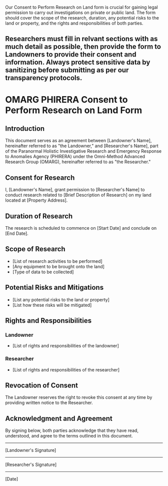 Our Consent to Perform Research on Land form is crucial for gaining legal permission to carry out investigations on private or public land. The form should cover the scope of the research, duration, any potential risks to the land or property, and the rights and responsibilities of both parties.

Researchers must fill in relvant sections with as much detail as possible, then provide the form to Landowners to provide their consent and information.  Always protect sensitive data by sanitizing before submitting as per our transparency protocols.
---

# OMARG PHIRERA Consent to Perform Research on Land Form

## Introduction

This document serves as an agreement between [Landowner's Name], hereinafter referred to as "the Landowner," and [Researcher's Name], part of the Paranormal Holistic Investigative Research and Emergency Response to Anomalies Agency (PHIRERA) under the Omni-Method Advanced Research Group (OMARG), hereinafter referred to as "the Researcher."

## Consent for Research

I, [Landowner's Name], grant permission to [Researcher's Name] to conduct research related to [Brief Description of Research] on my land located at [Property Address].

## Duration of Research

The research is scheduled to commence on [Start Date] and conclude on [End Date].

## Scope of Research

- [List of research activities to be performed]
- [Any equipment to be brought onto the land]
- [Type of data to be collected]

## Potential Risks and Mitigations

- [List any potential risks to the land or property]
- [List how these risks will be mitigated]

## Rights and Responsibilities

### Landowner

- [List of rights and responsibilities of the landowner]

### Researcher

- [List of rights and responsibilities of the researcher]

## Revocation of Consent

The Landowner reserves the right to revoke this consent at any time by providing written notice to the Researcher.

## Acknowledgment and Agreement

By signing below, both parties acknowledge that they have read, understood, and agree to the terms outlined in this document.

___________________________  
[Landowner's Signature]

___________________________  
[Researcher's Signature]

___________________________  
[Date]
